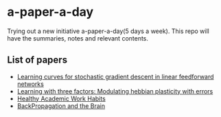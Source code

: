 # a-paper-a-day
Trying out a new initiative a-paper-a-day(5 days a week). This repo will have the summaries, notes and relevant contents.

## List of papers

* [Learning curves for stochastic gradient descent in linear feedforward networks](https://github.com/m2kulkarni/a-paper-a-day/main/files/learning-curves.pdf)
* [Learning with three factors: Modulating hebbian plasticity with errors](https://github.com/m2kulkarni/a-paper-a-day/blob/main/files/learning-with-three-factors.pdf)
* [Healthy Academic Work Habits](https://github.com/m2kulkarni/a-paper-a-day/blob/main/files/healthy-work-habits.pdf)
* [BackPropagation and the Brain](https://github.com/m2kulkarni/a-paper-a-day/blob/main/files/backprop-and-the-brain.pdf)
